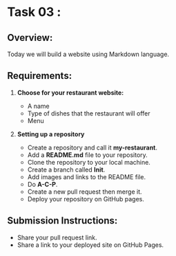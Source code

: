 # Task 03 : 

## Overview:
Today we will build a website using Markdown language.

## Requirements: 

1. **Choose for your restaurant website:**
   - A name
   - Type of dishes that the restaurant will offer
   - Menu

2. **Setting up a repository**
   - Create a repository and call it  **my-restaurant**.
   - Add a **README.md** file to your repository.
   - Clone the repository to your local machine.
   - Create a branch called  **Init**.
   - Add images and links to the README file.
   - Do **A-C-P**.
   - Create a new pull request then merge it.
   - Deploy your repository on GitHub pages.

## Submission Instructions:
   - Share your pull request link.
   - Share a link to your deployed site on GitHub Pages. 